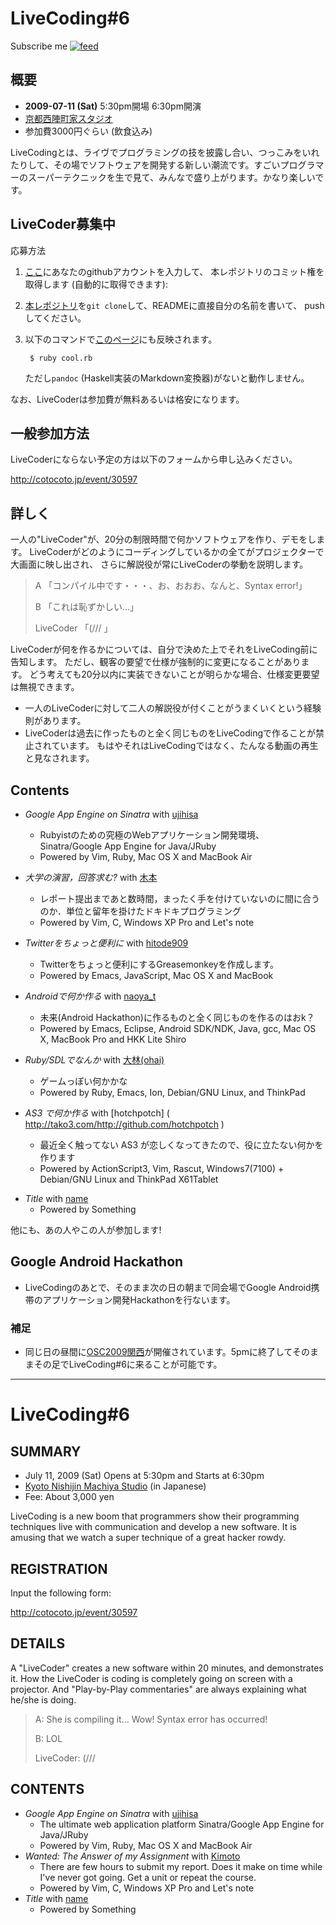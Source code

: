 # LiveCoding#6

<div id="path">
Subscribe me <a href="feed.rss"><img alt="feed" src="http://assets1.github.com/images/icons/feed.png?e06bdeb610e33dc41002eaa80ce09d26ae153090" title="Subscribe to the commits for ujihisa/livecoding6 at master" /></a>
</div>

## 概要
* **2009-07-11 (Sat)** 5:30pm開場 6:30pm開演
* [京都西陣町家スタジオ](http://nishi-jin.net/)
* 参加費3000円ぐらい (飲食込み)

LiveCodingとは、ライヴでプログラミングの技を披露し合い、つっこみをいれたりして、その場でソフトウェアを開発する新しい潮流です。すごいプログラマーのスーパーテクニックを生で見て、みんなで盛り上がります。かなり楽しいです。

## LiveCoder募集中
応募方法

1. [ここ](http://autocommitbit.appspot.com/)にあなたのgithubアカウントを入力して、
   本レポジトリのコミット権を取得します (自動的に取得できます):
2. [本レポジトリ](http://github.com/ujihisa/livecoding6/tree/master)を`git clone`して、READMEに直接自分の名前を書いて、
   pushしてください。
3. 以下のコマンドで[このページ](http://ujihisa.github.com/livecoding6/)にも反映されます。

        $ ruby cool.rb

   ただし`pandoc` (Haskell実装のMarkdown変換器)がないと動作しません。

なお、LiveCoderは参加費が無料あるいは格安になります。

## 一般参加方法
LiveCoderにならない予定の方は以下のフォームから申し込みください。

<http://cotocoto.jp/event/30597>

## 詳しく
一人の"LiveCoder"が、20分の制限時間で何かソフトウェアを作り、デモをします。
LiveCoderがどのようにコーディングしているかの全てがプロジェクターで大画面に映し出され、
さらに解説役が常にLiveCoderの挙動を説明します。

> A 「コンパイル中です・・・、お、おおお、なんと、Syntax error!」
>
> B 「これは恥ずかしい…」
>
> LiveCoder 「(/// 」

LiveCoderが何を作るかについては、自分で決めた上でそれをLiveCoding前に告知します。
ただし、観客の要望で仕様が強制的に変更になることがあります。
どう考えても20分以内に実装できないことが明らかな場合、仕様変更要望は無視できます。

* 一人のLiveCoderに対して二人の解説役が付くことがうまくいくという経験則があります。
* LiveCoderは過去に作ったものと全く同じものをLiveCodingで作ることが禁止されています。
  もはやそれはLiveCodingではなく、たんなる動画の再生と見なされます。

## Contents

* *Google App Engine on Sinatra* with [ujihisa](http://ujihisa.blogspot.com/)
    * Rubyistのための究極のWebアプリケーション開発環境、Sinatra/Google App Engine for Java/JRuby
    * Powered by Vim, Ruby, Mac OS X and MacBook Air

* *大学の演習，回答求む?* with [木本](http://d.hatena.ne.jp/ryutorion/)
    * レポート提出まであと数時間，まったく手を付けていないのに間に合うのか．単位と留年を掛けたドキドキプログラミング
    * Powered by Vim, C, Windows XP Pro and Let's note

* *Twitterをちょっと便利に* with [hitode909](http://d.hatena.ne.jp/hitode909/)
    * Twitterをちょっと便利にするGreasemonkeyを作成します。
    * Powered by Emacs, JavaScript, Mac OS X and MacBook

* *Androidで何か作る* with [naoya_t](http://blog.livedoor.jp/naoya_t/)
    * 未来(Android Hackathon)に作るものと全く同じものを作るのはおk？
    * Powered by Emacs, Eclipse, Android SDK/NDK, Java, gcc, Mac OS X, MacBook Pro and HKK Lite Shiro

* *Ruby/SDLでなんか* with [大林(ohai)](http://www.kmc.gr.jp/~ohai/)
    * ゲームっぽい何かかな
    * Powered by Ruby, Emacs, Ion, Debian/GNU Linux, and ThinkPad

* *AS3 で何か作る* with [hotchpotch] ( http://tako3.com/http://github.com/hotchpotch )
    * 最近全く触ってない AS3 が恋しくなってきたので、役に立たない何かを作ります
    * Powered by ActionScript3, Vim, Rascut, Windows7(7100) + Debian/GNU Linux and ThinkPad X61Tablet

<!--
* *未定* with [Imo](http://fbox.info/)
-->

* *Title* with [name](uri)
    * Powered by Something

他にも、あの人やこの人が参加します!

## Google Android Hackathon
* LiveCodingのあとで、そのまま次の日の朝まで同会場でGoogle Android携帯のアプリケーション開発Hackathonを行ないます。


### 補足
* 同じ日の昼間に[OSC2009関西](http://www.ospn.jp/osc2009-kansai/)が開催されています。5pmに終了してそのままその足でLiveCoding#6に来ることが可能です。

----

# LiveCoding#6

## SUMMARY
* July 11, 2009 (Sat) Opens at 5:30pm and Starts at 6:30pm
* [Kyoto Nishijin Machiya Studio](http://nishi-jin.net/) (in Japanese)
* Fee: About 3,000 yen

LiveCoding is a new boom that programmers show their programming techniques live with communication and develop a new software.
It is amusing that we watch a super technique of a great hacker rowdy.

## REGISTRATION

Input the following form:

<http://cotocoto.jp/event/30597>

## DETAILS
A "LiveCoder" creates a new software within 20 minutes, and demonstrates it.
How the LiveCoder is coding is completely going on screen with a projector.
And "Play-by-Play commentaries" are always explaining what he/she is doing.

> A: She is compiling it... Wow! Syntax error has occurred!
>
> B: LOL
>
> LiveCoder: (///

<!--
STUB
-->

## CONTENTS
* *Google App Engine on Sinatra* with [ujihisa](http://ujihisa.blogspot.com/)
    * The ultimate web application platform Sinatra/Google App Engine for Java/JRuby
    * Powered by Vim, Ruby, Mac OS X and MacBook Air
* *Wanted: The Answer of my Assignment* with [Kimoto](http://d.hatena.ne.jp/ryutorion/)
    * There are few hours to submit my report. Does it make on time while I've never got going. Get a unit or repeat the course.
    * Powered by Vim, C, Windows XP Pro and Let's note
* *Title* with [name](uri)
    * Powered by Something

<!--
STUB
## CALL FOR LIVECODERS
## Google Android Hackathon
### NOTES
-->

